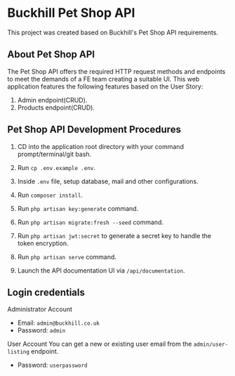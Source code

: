 # Buckhill Pet Shop API

This project was created based on Buckhill's Pet Shop API requirements.

## About Pet Shop API

The Pet Shop API offers the required HTTP request methods and endpoints to meet the demands of a FE team creating a suitable UI. This web application features the following features based on the User Story:

1. Admin endpoint(CRUD).
2. Products endpoint(CRUD).

## Pet Shop API Development Procedures

1. CD into the application root directory with your command prompt/terminal/git bash.

2. Run `cp .env.example .env`.

3. Inside `.env` file, setup database, mail and other configurations.

4. Run `composer install`.

5. Run `php artisan key:generate` command.

6. Run `php artisan migrate:fresh --seed` command.

7. Run `php artisan jwt:secret` to generate a secret key to handle the token encryption.

8. Run `php artisan serve` command.

9. Launch the API documentation UI via `/api/documentation`.

## Login credentials

Administrator Account

-   Email: `admin@buckhill.co.uk`
-   Password: `admin`

User Account
You can get a new or existing user email from the `admin/user-listing` endpoint.

-   Password: `userpassword`
